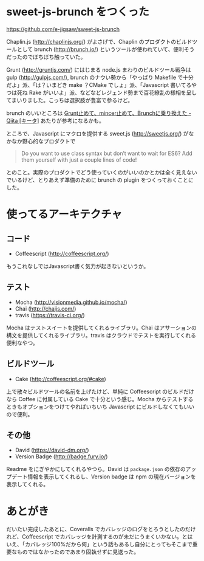 # sweet-js-brunch をつくった
https://github.com/e-jigsaw/sweet-js-brunch

Chaplin.js (http://chaplinjs.org/) がよさげで、Chaplin のプロダクトのビルドツールとして brunch (http://brunch.io/) というツールが使われていて、便利そうだったのでぼちぼち触っていた。

Grunt (http://gruntjs.com/) にはじまる node.js まわりのビルドツール戦争は gulp (http://gulpjs.com/), brunch のナウい勢から「やっぱり Makefile で十分だよ」派、「は？いまどき make ？CMake でしょ」派、「Javascript 書いてるやつは死ね Rake がいいよ」派、などなどレジェンド勢まで百花繚乱の様相を呈してまいりました。こっちは選択肢が豊富で参るけど。

brunch のいいところは [Grunt止めて、mincer止めて、Brunchに乗り換えた - Qiita [キータ]](http://qiita.com/hadashiA/items/9f5fb4134bf87a560b82) あたりが参考になるかも。

ところで、Javascript にマクロを提供する sweet.js (http://sweetjs.org/) がなかなか野心的なプロダクトで

> Do you want to use class syntax but don’t want to wait for ES6? Add them yourself with just a couple lines of code!

とのこと。実際のプロダクトでどう使っていくのがいいのかとかは全く見えないでいるけど、とりあえず準備のために brunch の plugin をつくっておくことにした。

# 使ってるアーキテクチャ

## コード

* Coffeescript (http://coffeescript.org/)

もうこれなしではJavascript書く気力が起きないというか。

## テスト

* Mocha (http://visionmedia.github.io/mocha/)
* Chai (http://chaijs.com/)
* travis (https://travis-ci.org/)

Mocha はテストスイートを提供してくれるライブラリ。Chai はアサーションの構文を提供してくれるライブラリ。travis はクラウドでテストを実行してくれる便利なやつ。

## ビルドツール

* Cake (http://coffeescript.org/#cake)

上で散々ビルドツールの名前を上げたけど、単純に Coffeescript のビルドだけなら Coffee に付属している Cake で十分という感じ。Mocha からテストするときもオプションをつけてやればいちいち Javascript にビルドしなくてもいいので便利。

## その他

* David (https://david-dm.org/)
* Version Badge (http://badge.fury.io/)

Readme をにぎやかにしてくれるやつら。David は `package.json` の依存のアップデート情報を表示してくれるし、Version badge は npm の現在バージョンを表示してくれる。

# あとがき

だいたい完成したあとに、Coveralls でカバレッジのログをとろうとしたのだけれど、Coffeescript でカバレッジを計測するのが未だにうまくいかない。とはいえ、「カバレッジ100%だから何」という話もあるし自分にとってもそこまで重要なものではなかったのであまり固執せずに見送った。
